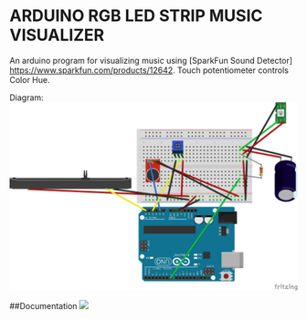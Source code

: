 # ARDUINO RGB LED STRIP MUSIC VISUALIZER
An arduino program for visualizing music using [SparkFun Sound Detector] https://www.sparkfun.com/products/12642.
Touch potentiometer controls Color Hue.

Diagram:
![circuit diagram](https://github.com/clayton-kenney/arduino/blob/master/Music%20Visualizer_bb.jpg "Circuit Diagram")

##Documentation
<a href="https://vimeo.com/366326680"> <img src="https://i.vimeocdn.com/video/822334368.webp?mw=1920&mh=1080&q=70"></a>
